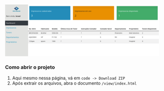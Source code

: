 <img src="./assets/images/dashboard.png">

### Como abrir o projeto
1. Aqui mesmo nessa página, vá em `code -> Download ZIP`
2. Após extrair os arquivos, abra o documento `/view/index.html`
